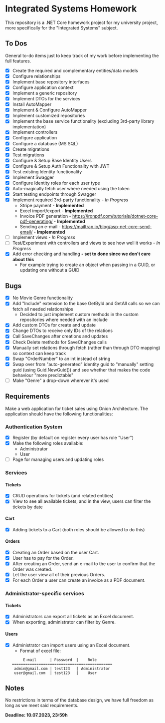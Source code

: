 ﻿# Integrated Systems Homework

This repository is a .NET Core homework project for my university project, more specifically for the "Integrated Systems" subject.

## To Dos
General to-do items just to keep track of my work before implementing the full features.

 - [X] Create the required and complementary entities/data models
 - [X] Configure relationships
 - [X] Implement base repository interfaces
 - [X] Configure application context
 - [X] Implement a generic repository
 - [X] Implement DTOs for the services
 - [X] Install AutoMapper
 - [X] Implement & Configure AutoMapper
 - [X] Implement customized repositories
 - [X] Implement the base service functionality (excluding 3rd-party library implementation)
 - [X] Implement controllers
 - [X] Configure application
 - [X] Configure a database (MS SQL)
 - [X] Create migrations
 - [X] Test migrations
 - [X] Configure & Setup Base Identity Users
 - [X] Configure & Setup Auth Functionality with JWT
 - [X] Test existing Identity functionality
 - [X] Implement Swagger
 - [X] Configure Identity roles for each user type
 - [X] Auto-magically fetch user where needed using the token
 - [X] Start testing endpoints through Swagger
 - [X] Implement required 3rd-party functionality - *In Progress*
      - Stripe payment - **Implemented**
      - Excel import/export - **Implemented**
      - Invoice PDF generation - https://ironpdf.com/tutorials/dotnet-core-pdf-generating/ - **Implemented**
      - Sending an e-mail - https://mailtrap.io/blog/asp-net-core-send-email/ - **Implemented**
 - [ ] Implement views - *In Progress*
 - [ ] Test/Experiment with controllers and views to see how well it works - *In Progress*
 - [X] Add error checking and handling **- set to done since we don't care about this**
      - For example trying to create an object when passing in a GUID, or updating one without a GUID

## Bugs

 - [X] No Movie Genre functionality
 - [X] Add "Include" extension to the base GetById and GetAll calls so we can fetch all needed relationships
     - Decided to just implement custom methods in the custom repositories where needed with an include
 - [X] Add custom DTOs for create and update
 - [X] Change DTOs to receive only IDs of the relations
 - [X] Call SaveChanges after creations and updates
 - [X] Check Delete methods for SaveChanges calls
 - [X] Manually set relations through fetch (rather than through DTO mapping) so context can keep track
 - [X] Swap "OrderNumber" to an int instead of string
 - [X] Swap over from "auto-generated" identity guid to "manually" setting guid (using Guid.NewGuid()) and see whether that makes the code behaviour "more predictable"
 - [ ] Make "Genre" a drop-down wherever it's used

## Requirements

Make a web application for ticket sales using Onion Architecture. The application should have the following functionalities:

### Authentication System

 - [X] Register (by default on register every user has role "User")
 - [X] Make the following roles available:
   - Administrator
   - User
 - [ ] Page for managing users and updating roles
 
 ### Services

 #### Tickets
 - [X] CRUD operations for tickets (and related entities)
 - [X] View to see all available tickets, and in the view, users can filter the tickets by date
 
 #### Cart
 - [X] Adding tickets to a Cart (both roles should be allowed to do this)
 
 #### Orders
 - [X] Creating an Order based on the user Cart.
 - [X] User has to pay for the Order.
 - [X] After creating an Order, send an e-mail to the user to confirm that the Order was created.
 - [X] Let the user view all of their previous Orders.
 - [X] For each Order a user can create an invoice as a PDF document.

 ### Administrator-specific services

 #### Tickets
 - [X] Administrators can export all tickets as an Excel document.
 - [X] When exporting, administrator can filter by Genre.
 
 #### Users
 - [X] Administrator can import users using an Excel document.
   - Format of excel file:
 ```
         E-mail      | Password  |    Role
    =============================================
     admin@gmail.com | test123   | Administrator
     user@gmail.com  | test123   |    User
 ```


## Notes

No restrictions in terms of the database design, we have full freedom as long as we meet said requirements.

**Deadline: 10.07.2023, 23:59h**
